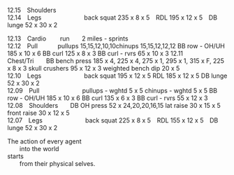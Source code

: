 
12.15 Shoulders  
12.14 Legs       back squat 235 x 8 x 5 RDL 195 x 12 x 5 DB lunge 52 x 30 x 2   

12.13 Cardio   run  2 miles - sprints  
12.12 Pull     pullups 15,15,12,10,10chinups			15,15,12,12,12		BB row - OH/UH		185 x 10 x 6		BB curl		125 x 8 x 3	BB curl - rvrs		65 x 10 x 3
12.11 Chest/Tri  BB bench press		185 x 4, 225 x 4, 275 x 1, 295 x 1, 315 x F, 225 x 8 x 3	skull crushers		95 x 12 x 3		weighted bench dip	20 x 5  
12.10 Legs       back squat		195 x 12 x 5							RDL			185 x 12 x 5		DB lunge		52 x 30 x 2  
12.09 Pull       pullups - wghtd		5 x 5								chinups - wghtd		5 x 5			BB row - OH/UH		185 x 10 x 6		BB curl		135 x 6 x 3	BB curl - rvrs		55 x 12 x 3  
12.08 Shoulders  DB OH press		52 x 24,20,20,16,15						lat raise		30 x 15 x 5		front raise		30 x 12 x 5  
12.07 Legs       back squat 225 x 8 x 5 RDL 155 x 12 x 5 DB lunge 52 x 30 x 2   


The action of every agent <br />
  into the world <br />
starts <br />
  from their physical selves. <br />
